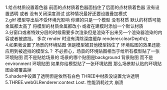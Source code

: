 1.给点材质设置着色器 前面的点材质着色器面挡住了后面的点材质着色器
没有设置透明 或者 没有关闭深度测试 这种情况最好还要设置叠加模式
<br>
2.gltf 模型导出后不受环境光影响
你建的只是一个模型 没有材质 默认的材质可能金属都太高了 将模型的材质金属都改小 或者在建模时添加一个默认材质
<br>
3.分窗口或者特效分层的时候需要多次渲染但是渲染不出来另一个渲染器渲染的内容或者被遮挡。
多次 render 时没有清除深度缓存 renderer.clearDepth();
<br>
4.如果我设置了场景的环境贴图 但是模型被其他模型挡住了 环境贴图的效果还能应用到被遮挡的模型么？
不必担心，场景的环境贴图相当于给所有模型贴了一张环境贴图 而不是贴给场景的 
场景的哪个贴图是background 背景贴图 而不是 environment 环境贴图 
如果你给模型贴了一张环境贴图 那么场景默认贴的环境贴图会被覆盖掉
<br>
5.shader中设置了透明但是依然有白色
THREE中材质没设置允许透明
<br>
5.THREE.webGLRenderer:context Lost.
性能消耗过大 崩溃